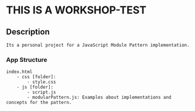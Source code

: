 # THIS IS A WORKSHOP-TEST

## Description 
```
Its a personal project for a JavaScript Module Pattern implementation.
```

### App Structure
```
index.html
    - css [folder]: 
        - style.css 
    - js [folder]: 
        - script.js
        - modularPattern.js: Examples about implementations and concepts for the pattern.
```